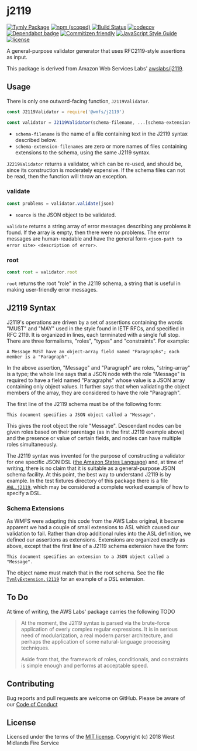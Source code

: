 # j2119
[![Tymly Package](https://img.shields.io/badge/tymly-package-blue.svg)](https://tymly.io/) [![npm (scoped)](https://img.shields.io/npm/v/@wmfs/j2119.svg)](https://www.npmjs.com/package/@wmfs/j2119) [![Build Status](https://travis-ci.com/wmfs/j2119.svg?branch=master)](https://travis-ci.com/wmfs/j2119) [![codecov](https://codecov.io/gh/wmfs/j2119/branch/master/graph/badge.svg)](https://codecov.io/gh/wmfs/j2119) [![Dependabot badge](https://img.shields.io/badge/Dependabot-active-brightgreen.svg)](https://dependabot.com/) [![Commitizen friendly](https://img.shields.io/badge/commitizen-friendly-brightgreen.svg)](http://commitizen.github.io/cz-cli/)
[![JavaScript Style Guide](https://img.shields.io/badge/code_style-standard-brightgreen.svg)](https://standardjs.com) [![license](https://img.shields.io/github/license/mashape/apistatus.svg)](https://github.com/wmfs/tymly/blob/master/packages/j2112/LICENSE)

A general-purpose validator generator that uses RFC2119-style assertions as input.

This package is derived from Amazon Web Services Labs' [awslabs/j2119](https://github.com/awslabs/j2119).

## Usage

There is only one outward-facing function, `J2119Validator`.

```javascript
const J2119Validator = require('@wmfs/j2119')

const validator = J2119Validator(schema-filename, ...[schema-extension-filenames])
```

* `schema-filename` is the name of a file containing text in the J2119
syntax described below. 
* `schema-extension-filenames` are zero or more names of files containing extensions 
to the schema, using the same J2119 syntax.

`J2219Validator` returns a validator, which can be re-used, and should be, since its 
construction is moderately expensive.  If the schema files can not be read, then
the function will throw an exception.

### validate
```javascript
const problems = validator.validate(json)
```

* `source` is the JSON object to be validated.
 
 `validate` returns a string array of error messages describing any problems it found. If the array is empty, then there were no problems. The error messages are human-readable and have the general form `<json-path to error site> <description of error>`.

### root
```javascript
const root = validator.root
```

`root` returns the root "role" in the J2119 schema, a string that is
useful in making user-friendly error messages.

## J2119 Syntax

J2119's operations are driven by a set of assertions containing the words
"MUST" and "MAY" used in the style found in IETF RFCs, and specified in
RFC 2119.  It is organized in lines, each terminated with a single full stop.
There are three formalisms, "roles", "types" and "constraints". For example:

```
A Message MUST have an object-array field named "Paragraphs"; each member is a "Paragraph".
```

In the above assertion, "Message" and "Paragraph" are roles, "string-array" is a
type; the whole line says that a JSON node with the role "Message" is required
to have a field named "Paragraphs" whose value is a JSON array containing only
object values.   It further says that when validating the object members of
the array, they are considered to have the role "Paragraph".

The first line of the J2119 schema must be of the following form:

```
This document specifies a JSON object called a "Message".
```

This gives the root object the role "Message". Descendant nodes can be given
roles based on their parentage (as in the first J2119 example above) and the
presence or value of certain fields, and nodes can have multiple roles
simultaneously.

The J2119 syntax was invented for the purpose of constructing a validator for
one specific JSON DSL ([the Amazon States Language](https://states-language.net/spec.html)) and, at time of writing, there is
no claim that it is suitable as a general-purpose JSON schema facility.  At
this point, the best way to understand J2119 is by example.  In the
test fixtures directory of this package there is a file [`AWL.j2119`](https://github.com/wmfs/j2119/blob/master/test/fixtures/AWL.j2119), which
may be considered a complete worked example of how to specify a DSL.  

### Schema Extensions

As WMFS were adapting this code from the AWS Labs original, it became apparent we 
had a couple of small extensions to ASL which caused our validation to fail. Rather 
than drop additional rules into the ASL definition, we defined our assertions as extensions.  Extensions are organized exactly as above, except that the first line
of a J2119 schema extension have the form:

```
This document specifies an extension to a JSON object called a "Message".
``` 

The object name must match that in the root schema.  See the file [`TymlyExtension.j2119`](https://github.com/wmfs/j2119/blob/master/test/fixtures/TymlyExtension.j2119) for an example of a DSL extension.

## To Do

At time of writing, the AWS Labs' package carries the following TODO

> At the moment, the J2119 syntax is parsed via the brute-force application of
overly complex regular expressions.  It is in serious need of modularization,
a real modern parser architecture, and perhaps the application of some
natural-language processing techniques.
>
> Aside from that, the framework of roles,
conditionals, and constraints is simple enough and performs at acceptable
speed.

## Contributing

Bug reports and pull requests are welcome on GitHub. Please be aware of our [Code of Conduct](https://github.com/wmfs/j2112/blob/master/CODE_OF_CONDUCT.md)

## <a name="license"></a>License
Licensed under the terms of the [MIT license](https://github.com/wmfs/j2112/blob/master/LICENSE). Copyright (c) 2018 West Midlands Fire Service

